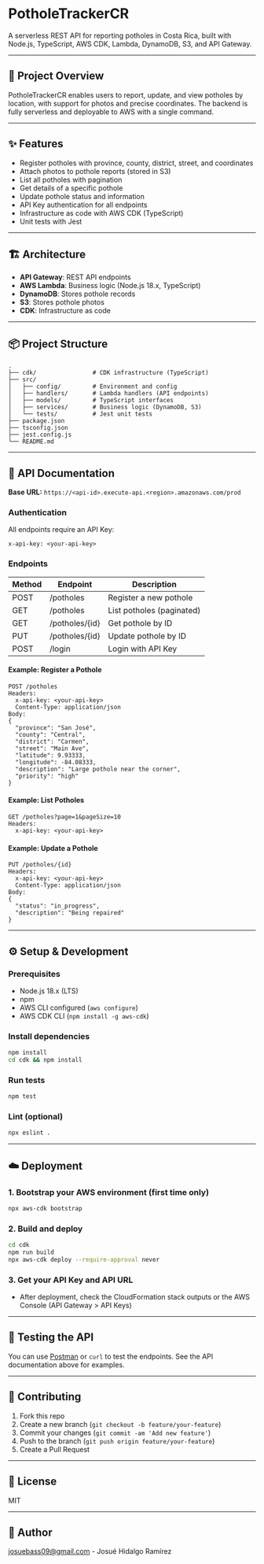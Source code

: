 # PotholeTrackerCR

A serverless REST API for reporting potholes in Costa Rica, built with Node.js, TypeScript, AWS CDK, Lambda, DynamoDB, S3, and API Gateway.

---

## 🚀 Project Overview
PotholeTrackerCR enables users to report, update, and view potholes by location, with support for photos and precise coordinates. The backend is fully serverless and deployable to AWS with a single command.

---

## ✨ Features
- Register potholes with province, county, district, street, and coordinates
- Attach photos to pothole reports (stored in S3)
- List all potholes with pagination
- Get details of a specific pothole
- Update pothole status and information
- API Key authentication for all endpoints
- Infrastructure as code with AWS CDK (TypeScript)
- Unit tests with Jest

---

## 🏗️ Architecture
- **API Gateway**: REST API endpoints
- **AWS Lambda**: Business logic (Node.js 18.x, TypeScript)
- **DynamoDB**: Stores pothole records
- **S3**: Stores pothole photos
- **CDK**: Infrastructure as code

---

## 📦 Project Structure
```
.
├── cdk/                # CDK infrastructure (TypeScript)
├── src/
│   ├── config/         # Environment and config
│   ├── handlers/       # Lambda handlers (API endpoints)
│   ├── models/         # TypeScript interfaces
│   ├── services/       # Business logic (DynamoDB, S3)
│   └── tests/          # Jest unit tests
├── package.json
├── tsconfig.json
├── jest.config.js
└── README.md
```

---

## 📝 API Documentation

**Base URL:** `https://<api-id>.execute-api.<region>.amazonaws.com/prod`

### Authentication
All endpoints require an API Key:
```
x-api-key: <your-api-key>
```

### Endpoints
| Method | Endpoint                | Description                |
|--------|-------------------------|----------------------------|
| POST   | /potholes               | Register a new pothole     |
| GET    | /potholes               | List potholes (paginated)  |
| GET    | /potholes/{id}          | Get pothole by ID          |
| PUT    | /potholes/{id}          | Update pothole by ID       |
| POST   | /login                  | Login with API Key         |

#### Example: Register a Pothole
```http
POST /potholes
Headers:
  x-api-key: <your-api-key>
  Content-Type: application/json
Body:
{
  "province": "San José",
  "county": "Central",
  "district": "Carmen",
  "street": "Main Ave",
  "latitude": 9.93333,
  "longitude": -84.08333,
  "description": "Large pothole near the corner",
  "priority": "high"
}
```

#### Example: List Potholes
```http
GET /potholes?page=1&pageSize=10
Headers:
  x-api-key: <your-api-key>
```

#### Example: Update a Pothole
```http
PUT /potholes/{id}
Headers:
  x-api-key: <your-api-key>
  Content-Type: application/json
Body:
{
  "status": "in_progress",
  "description": "Being repaired"
}
```

---

## ⚙️ Setup & Development

### Prerequisites
- Node.js 18.x (LTS)
- npm
- AWS CLI configured (`aws configure`)
- AWS CDK CLI (`npm install -g aws-cdk`)

### Install dependencies
```bash
npm install
cd cdk && npm install
```

### Run tests
```bash
npm test
```

### Lint (optional)
```bash
npx eslint .
```

---

## ☁️ Deployment

### 1. Bootstrap your AWS environment (first time only)
```bash
npx aws-cdk bootstrap
```

### 2. Build and deploy
```bash
cd cdk
npm run build
npx aws-cdk deploy --require-approval never
```

### 3. Get your API Key and API URL
- After deployment, check the CloudFormation stack outputs or the AWS Console (API Gateway > API Keys)

---

## 🧪 Testing the API
You can use [Postman](https://www.postman.com/) or `curl` to test the endpoints. See the API documentation above for examples.

---

## 🤝 Contributing
1. Fork this repo
2. Create a new branch (`git checkout -b feature/your-feature`)
3. Commit your changes (`git commit -am 'Add new feature'`)
4. Push to the branch (`git push origin feature/your-feature`)
5. Create a Pull Request

---

## 📄 License
MIT

---

## 👤 Author
josuebass09@gmail.com - Josué Hidalgo Ramírez
